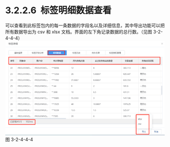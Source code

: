 # 3.2.2.6  标签明细数据查看

可以查看到此标签包内的每一条数据的字段名以及详细信息，其中导出功能可以把所有数据导出为 csv 和 xlsx 文档。界面的左下角记录数据的总行数。（见图 3-2-4-4-4）<br />![](<../../assets/images/(114).png#height=245&width=416>)<br />图 3-2-4-4-4
<a name="u8Jmt"></a>